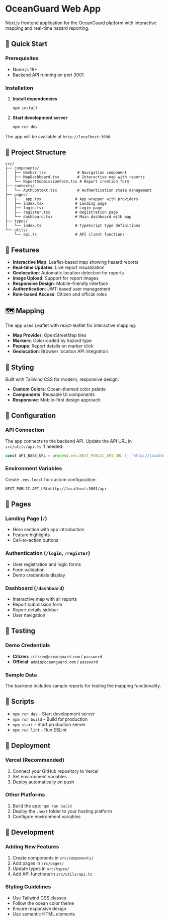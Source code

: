 # OceanGuard Web App

Next.js frontend application for the OceanGuard platform with interactive mapping and real-time hazard reporting.

## 🚀 Quick Start

### Prerequisites
- Node.js 18+
- Backend API running on port 3001

### Installation

1. **Install dependencies**
   ```bash
   npm install
   ```

2. **Start development server**
   ```bash
   npm run dev
   ```

The app will be available at `http://localhost:3000`

## 📁 Project Structure

```
src/
├── components/
│   ├── Navbar.tsx              # Navigation component
│   ├── MapDashboard.tsx        # Interactive map with reports
│   └── ReportSubmissionForm.tsx # Report creation form
├── contexts/
│   └── AuthContext.tsx         # Authentication state management
├── pages/
│   ├── _app.tsx               # App wrapper with providers
│   ├── index.tsx              # Landing page
│   ├── login.tsx              # Login page
│   ├── register.tsx           # Registration page
│   └── dashboard.tsx          # Main dashboard with map
├── types/
│   └── index.ts               # TypeScript type definitions
└── utils/
    └── api.ts                 # API client functions
```

## 🎯 Features

- **Interactive Map**: Leaflet-based map showing hazard reports
- **Real-time Updates**: Live report visualization
- **Geolocation**: Automatic location detection for reports
- **Image Upload**: Support for report images
- **Responsive Design**: Mobile-friendly interface
- **Authentication**: JWT-based user management
- **Role-based Access**: Citizen and official roles

## 🗺️ Mapping

The app uses Leaflet with react-leaflet for interactive mapping:

- **Map Provider**: OpenStreetMap tiles
- **Markers**: Color-coded by hazard type
- **Popups**: Report details on marker click
- **Geolocation**: Browser location API integration

## 🎨 Styling

Built with Tailwind CSS for modern, responsive design:

- **Custom Colors**: Ocean-themed color palette
- **Components**: Reusable UI components
- **Responsive**: Mobile-first design approach

## 🔧 Configuration

### API Connection
The app connects to the backend API. Update the API URL in `src/utils/api.ts` if needed:

```typescript
const API_BASE_URL = process.env.NEXT_PUBLIC_API_URL || 'http://localhost:3001/api';
```

### Environment Variables
Create `.env.local` for custom configuration:

```env
NEXT_PUBLIC_API_URL=http://localhost:3001/api
```

## 📱 Pages

### Landing Page (`/`)
- Hero section with app introduction
- Feature highlights
- Call-to-action buttons

### Authentication (`/login`, `/register`)
- User registration and login forms
- Form validation
- Demo credentials display

### Dashboard (`/dashboard`)
- Interactive map with all reports
- Report submission form
- Report details sidebar
- User navigation

## 🧪 Testing

### Demo Credentials
- **Citizen**: `citizen@oceanguard.com` / `password`
- **Official**: `admin@oceanguard.com` / `password`

### Sample Data
The backend includes sample reports for testing the mapping functionality.

## 📝 Scripts

- `npm run dev` - Start development server
- `npm run build` - Build for production
- `npm start` - Start production server
- `npm run lint` - Run ESLint

## 🚀 Deployment

### Vercel (Recommended)
1. Connect your GitHub repository to Vercel
2. Set environment variables
3. Deploy automatically on push

### Other Platforms
1. Build the app: `npm run build`
2. Deploy the `.next` folder to your hosting platform
3. Configure environment variables

## 🔧 Development

### Adding New Features
1. Create components in `src/components/`
2. Add pages in `src/pages/`
3. Update types in `src/types/`
4. Add API functions in `src/utils/api.ts`

### Styling Guidelines
- Use Tailwind CSS classes
- Follow the ocean color theme
- Ensure responsive design
- Use semantic HTML elements

